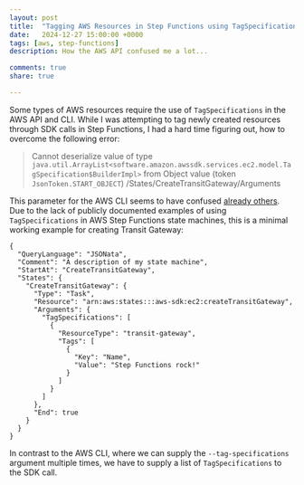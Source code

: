 ```yaml
---
layout: post
title:  "Tagging AWS Resources in Step Functions using TagSpecifications"
date:   2024-12-27 15:00:00 +0000
tags: [aws, step-functions]
description: How the AWS API confused me a lot... 

comments: true
share: true

---
```



Some types of AWS resources require the use of `TagSpecifications` in the AWS API and CLI. While I was attempting to tag newly created resources through SDK calls in Step Functions, I had a hard time figuring out, how to overcome the following error:

> Cannot deserialize value of type `java.util.ArrayList<software.amazon.awssdk.services.ec2.model.TagSpecification$BuilderImpl>` from Object value (token `JsonToken.START_OBJECT`) /States/CreateTransitGateway/Arguments

This parameter for the AWS CLI seems to have confused [already others](https://github.com/aws/aws-cli/issues/8211). Due to the lack of publicly documented examples of using `TagSpecifications` in AWS Step Functions state machines, this is a minimal working example for creating Transit Gateway:

```
{
  "QueryLanguage": "JSONata",
  "Comment": "A description of my state machine",
  "StartAt": "CreateTransitGateway",
  "States": {
    "CreateTransitGateway": {
      "Type": "Task",
      "Resource": "arn:aws:states:::aws-sdk:ec2:createTransitGateway",
      "Arguments": {
        "TagSpecifications": [
          {
            "ResourceType": "transit-gateway",
            "Tags": [
              {
                "Key": "Name",
                "Value": "Step Functions rock!"
              }
            ]
          }
        ]
      },
      "End": true
    }
  }
}
```

In contrast to the AWS CLI, where we can supply the `--tag-specifications` argument multiple times, we have to supply a list of `TagSpecifications` to the SDK call.
